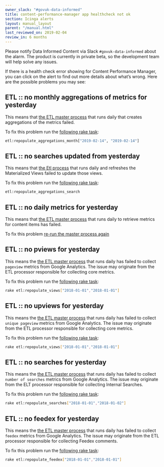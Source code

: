 ```yaml
---
owner_slack: "#govuk-data-informed"
title: content-performance-manager app healthcheck not ok
section: Icinga alerts
layout: manual_layout
parent: "/manual.html"
last_reviewed_on: 2019-02-04
review_in: 6 months
---
```


Please notify Data Informed Content via Slack `#govuk-data-informed` about the alarm. The product is currently in private beta, so the development team will help solve any issues.

If there is a health check error showing for Content Performance Manager, you can click on the alert to find out more details about what’s wrong. Here are the possible problems you may see:

## ETL :: no monthly aggregations of metrics for yesterday

This means that [the ETL master process][1] that runs daily that creates aggregations of the metrics failed.

To fix this problem run the [following rake task][5]:
```bash
etl:repopulate_aggregations_month["2019-02-14", "2019-02-14"]
```

## ETL :: no <range> searches updated from yesterday

This means that [the Etl process][1] that runs daily and refreshes the Materialized Views failed to update those views.

To fix this problem run the [following rake task][6]:
```bash
etl:repopulate_aggregations_search
```

## ETL :: no daily metrics for yesterday

This means that [the ETL master process][1] that runs daily to retrieve metrics for content items has failed.

To fix this problem [re-run the master process again][1]

## ETL :: no pviews for yesterday

This means the [the ETL master process][1] that runs daily has failed to collect `pageview` metrics from Google Analytics. The issue may originate from the ETL processor responsible for collecting core metrics.

To fix this problem run the [following rake task][2]:

```bash
rake etl:repopulate_views["2018-01-01","2018-01-01"]
```

## ETL :: no upviews for yesterday

This means the [the ETL master process][1] that runs daily has failed to collect `unique pageview` metrics from Google Analytics. The issue may originate from the ETL processor responsible for collecting core metrics.

To fix this problem run the [following rake task][2]:

```bash
rake etl:repopulate_views["2018-01-01","2018-01-01"]
```

## ETL :: no searches for yesterday

This means the [the ETL master process][1] that runs daily has failed to collect `number of searches` metrics from Google Analytics. The issue may originate from the ELT processor responsible for collecting Internal Searches.

To fix this problem run the [following rake task][3]:

```bash
rake etl:repopulate_searches["2018-01-01","2018-01-02"]
```

## ETL :: no feedex for yesterday

This means the [the ETL master process][1] that runs daily has failed to collect `feedex` metrics from Google Analytics. The issue may originate from the ETL processor responsible for collecting Feedex comments.

To fix this problem run the [following rake task][4]:

```bash
rake etl:repopulate_feedex["2018-01-01","2018-01-01"]
```

[1]: https://deploy.publishing.service.gov.uk/job/content_performance_manager_import_etl_master_process/
[2]: https://github.com/alphagov/content-performance-manager/blob/87116d3ab6f75c0d3dd8be9d4aff80865702f1b9/lib/tasks/etl.rake#L8
[3]: https://github.com/alphagov/content-performance-manager/blob/8dd689e6917d7bbbf23a99387b85bfe1ce04d7b1/lib/tasks/etl.rake#L18
[4]: https://github.com/alphagov/content-performance-manager/blob/b886c5489c79a6b5a58190e305ea9746fd7db666/lib/tasks/etl.rake#L29
[5]: https://github.com/alphagov/content-performance-manager/blob/1dc3f7becf146bbd5f346634e98d05ad76477a8e/lib/tasks/etl.rake#L7
[6]: https://github.com/alphagov/content-performance-manager/blob/3c73c534d1a42208d6b2bdaef57d3b79d1998ea3/lib/tasks/etl.rake
